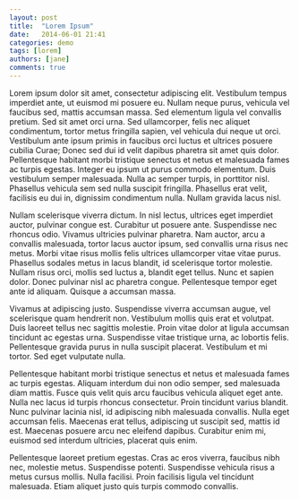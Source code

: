 ```yaml
---
layout: post
title:  "Lorem Ipsum"
date:   2014-06-01 21:41
categories: demo
tags: [lorem]
authors: [jane]
comments: true
---
```


Lorem ipsum dolor sit amet, consectetur adipiscing elit. Vestibulum tempus imperdiet ante, ut euismod mi posuere eu. Nullam neque purus, vehicula vel faucibus sed, mattis accumsan massa. Sed elementum ligula vel convallis pretium. Sed sit amet orci urna. Sed ullamcorper, felis nec aliquet condimentum, tortor metus fringilla sapien, vel vehicula dui neque ut orci. Vestibulum ante ipsum primis in faucibus orci luctus et ultrices posuere cubilia Curae; Donec sed dui id velit dapibus pharetra sit amet quis dolor. Pellentesque habitant morbi tristique senectus et netus et malesuada fames ac turpis egestas. Integer eu ipsum ut purus commodo elementum. Duis vestibulum semper malesuada. Nulla ac semper turpis, in porttitor nisl. Phasellus vehicula sem sed nulla suscipit fringilla. Phasellus erat velit, facilisis eu dui in, dignissim condimentum nulla. Nullam gravida lacus nisl.

Nullam scelerisque viverra dictum. In nisl lectus, ultrices eget imperdiet auctor, pulvinar congue est. Curabitur ut posuere ante. Suspendisse nec rhoncus odio. Vivamus ultricies pulvinar pharetra. Nam auctor, arcu a convallis malesuada, tortor lacus auctor ipsum, sed convallis urna risus nec metus. Morbi vitae risus mollis felis ultrices ullamcorper vitae vitae purus. Phasellus sodales metus in lacus blandit, id scelerisque tortor molestie. Nullam risus orci, mollis sed luctus a, blandit eget tellus. Nunc et sapien dolor. Donec pulvinar nisl ac pharetra congue. Pellentesque tempor eget ante id aliquam. Quisque a accumsan massa.

Vivamus at adipiscing justo. Suspendisse viverra accumsan augue, vel scelerisque quam hendrerit non. Vestibulum mollis quis erat et volutpat. Duis laoreet tellus nec sagittis molestie. Proin vitae dolor at ligula accumsan tincidunt ac egestas urna. Suspendisse vitae tristique urna, ac lobortis felis. Pellentesque gravida purus in nulla suscipit placerat. Vestibulum et mi tortor. Sed eget vulputate nulla.

Pellentesque habitant morbi tristique senectus et netus et malesuada fames ac turpis egestas. Aliquam interdum dui non odio semper, sed malesuada diam mattis. Fusce quis velit quis arcu faucibus vehicula aliquet eget ante. Nulla nec lacus id turpis rhoncus consectetur. Proin tincidunt varius blandit. Nunc pulvinar lacinia nisl, id adipiscing nibh malesuada convallis. Nulla eget accumsan felis. Maecenas erat tellus, adipiscing ut suscipit sed, mattis id est. Maecenas posuere arcu nec eleifend dapibus. Curabitur enim mi, euismod sed interdum ultricies, placerat quis enim.

Pellentesque laoreet pretium egestas. Cras ac eros viverra, faucibus nibh nec, molestie metus. Suspendisse potenti. Suspendisse vehicula risus a metus cursus mollis. Nulla facilisi. Proin facilisis ligula vel tincidunt malesuada. Etiam aliquet justo quis turpis commodo convallis.
